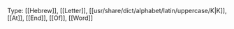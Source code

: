 Type: [[Hebrew]], [[Letter]], [[usr/share/dict/alphabet/latin/uppercase/K|K]], [[At]], [[End]], [[Of]], [[Word]]

